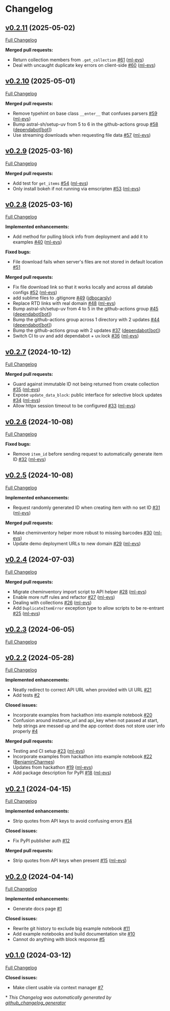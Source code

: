 # Changelog

## [v0.2.11](https://github.com/datalab-org/datalab-api/tree/v0.2.11) (2025-05-02)

[Full Changelog](https://github.com/datalab-org/datalab-api/compare/v0.2.10...v0.2.11)

**Merged pull requests:**

- Return collection members from `.get_collection` [\#61](https://github.com/datalab-org/datalab-api/pull/61) ([ml-evs](https://github.com/ml-evs))
- Deal with uncaught duplicate key errors on client-side [\#60](https://github.com/datalab-org/datalab-api/pull/60) ([ml-evs](https://github.com/ml-evs))

## [v0.2.10](https://github.com/datalab-org/datalab-api/tree/v0.2.10) (2025-05-01)

[Full Changelog](https://github.com/datalab-org/datalab-api/compare/v0.2.9...v0.2.10)

**Merged pull requests:**

- Remove typehint on base class `__enter__` that confuses parsers [\#59](https://github.com/datalab-org/datalab-api/pull/59) ([ml-evs](https://github.com/ml-evs))
- Bump astral-sh/setup-uv from 5 to 6 in the github-actions group [\#58](https://github.com/datalab-org/datalab-api/pull/58) ([dependabot[bot]](https://github.com/apps/dependabot))
- Use streaming downloads when requesting file data [\#57](https://github.com/datalab-org/datalab-api/pull/57) ([ml-evs](https://github.com/ml-evs))

## [v0.2.9](https://github.com/datalab-org/datalab-api/tree/v0.2.9) (2025-03-16)

[Full Changelog](https://github.com/datalab-org/datalab-api/compare/v0.2.8...v0.2.9)

**Merged pull requests:**

- Add test for `get_items` [\#54](https://github.com/datalab-org/datalab-api/pull/54) ([ml-evs](https://github.com/ml-evs))
- Only install bokeh if not running via emscripten [\#53](https://github.com/datalab-org/datalab-api/pull/53) ([ml-evs](https://github.com/ml-evs))

## [v0.2.8](https://github.com/datalab-org/datalab-api/tree/v0.2.8) (2025-03-16)

[Full Changelog](https://github.com/datalab-org/datalab-api/compare/v0.2.7...v0.2.8)

**Implemented enhancements:**

- Add method for pulling block info from deployment and add it to examples [\#40](https://github.com/datalab-org/datalab-api/pull/40) ([ml-evs](https://github.com/ml-evs))

**Fixed bugs:**

- File download fails when server's files are not stored in default location [\#51](https://github.com/datalab-org/datalab-api/issues/51)

**Merged pull requests:**

- Fix file download link so that it works locally and across all datalab configs [\#52](https://github.com/datalab-org/datalab-api/pull/52) ([ml-evs](https://github.com/ml-evs))
- add sublime files to .gitignore [\#49](https://github.com/datalab-org/datalab-api/pull/49) ([jdbocarsly](https://github.com/jdbocarsly))
- Replace RTD links with real domain [\#48](https://github.com/datalab-org/datalab-api/pull/48) ([ml-evs](https://github.com/ml-evs))
- Bump astral-sh/setup-uv from 4 to 5 in the github-actions group [\#45](https://github.com/datalab-org/datalab-api/pull/45) ([dependabot[bot]](https://github.com/apps/dependabot))
- Bump the github-actions group across 1 directory with 2 updates [\#44](https://github.com/datalab-org/datalab-api/pull/44) ([dependabot[bot]](https://github.com/apps/dependabot))
- Bump the github-actions group with 2 updates [\#37](https://github.com/datalab-org/datalab-api/pull/37) ([dependabot[bot]](https://github.com/apps/dependabot))
- Switch CI to uv and add dependabot + uv.lock [\#36](https://github.com/datalab-org/datalab-api/pull/36) ([ml-evs](https://github.com/ml-evs))

## [v0.2.7](https://github.com/datalab-org/datalab-api/tree/v0.2.7) (2024-10-12)

[Full Changelog](https://github.com/datalab-org/datalab-api/compare/v0.2.6...v0.2.7)

**Merged pull requests:**

- Guard against immutable ID not being returned from create collection [\#35](https://github.com/datalab-org/datalab-api/pull/35) ([ml-evs](https://github.com/ml-evs))
- Expose `update_data_block`: public interface for selective block updates [\#34](https://github.com/datalab-org/datalab-api/pull/34) ([ml-evs](https://github.com/ml-evs))
- Allow httpx session timeout to be configured [\#33](https://github.com/datalab-org/datalab-api/pull/33) ([ml-evs](https://github.com/ml-evs))

## [v0.2.6](https://github.com/datalab-org/datalab-api/tree/v0.2.6) (2024-10-08)

[Full Changelog](https://github.com/datalab-org/datalab-api/compare/v0.2.5...v0.2.6)

**Fixed bugs:**

- Remove `item_id` before sending request to automatically generate item ID [\#32](https://github.com/datalab-org/datalab-api/pull/32) ([ml-evs](https://github.com/ml-evs))

## [v0.2.5](https://github.com/datalab-org/datalab-api/tree/v0.2.5) (2024-10-08)

[Full Changelog](https://github.com/datalab-org/datalab-api/compare/v0.2.4...v0.2.5)

**Implemented enhancements:**

- Request randomly generated ID when creating item with no set ID [\#31](https://github.com/datalab-org/datalab-api/pull/31) ([ml-evs](https://github.com/ml-evs))

**Merged pull requests:**

- Make cheminventory helper more robust to missing barcodes [\#30](https://github.com/datalab-org/datalab-api/pull/30) ([ml-evs](https://github.com/ml-evs))
- Update demo deployment URLs to new domain [\#29](https://github.com/datalab-org/datalab-api/pull/29) ([ml-evs](https://github.com/ml-evs))

## [v0.2.4](https://github.com/datalab-org/datalab-api/tree/v0.2.4) (2024-07-03)

[Full Changelog](https://github.com/datalab-org/datalab-api/compare/v0.2.3...v0.2.4)

**Merged pull requests:**

- Migrate cheminventory import script to API helper [\#28](https://github.com/datalab-org/datalab-api/pull/28) ([ml-evs](https://github.com/ml-evs))
- Enable more ruff rules and refactor [\#27](https://github.com/datalab-org/datalab-api/pull/27) ([ml-evs](https://github.com/ml-evs))
- Dealing with collections [\#26](https://github.com/datalab-org/datalab-api/pull/26) ([ml-evs](https://github.com/ml-evs))
- Add `DuplicateItemError` exception type to allow scripts to be re-entrant [\#25](https://github.com/datalab-org/datalab-api/pull/25) ([ml-evs](https://github.com/ml-evs))

## [v0.2.3](https://github.com/datalab-org/datalab-api/tree/v0.2.3) (2024-06-05)

[Full Changelog](https://github.com/datalab-org/datalab-api/compare/v0.2.2...v0.2.3)

## [v0.2.2](https://github.com/datalab-org/datalab-api/tree/v0.2.2) (2024-05-28)

[Full Changelog](https://github.com/datalab-org/datalab-api/compare/v0.2.1...v0.2.2)

**Implemented enhancements:**

- Neatly redirect to correct API URL when provided with UI URL [\#21](https://github.com/datalab-org/datalab-api/issues/21)
- Add tests [\#2](https://github.com/datalab-org/datalab-api/issues/2)

**Closed issues:**

- Incorporate examples from hackathon into example notebook [\#20](https://github.com/datalab-org/datalab-api/issues/20)
- Confusion around instance\_url and api\_key when not passed at start, help strings are messed up and the app context does not store user info properly [\#4](https://github.com/datalab-org/datalab-api/issues/4)

**Merged pull requests:**

- Testing and CI setup [\#23](https://github.com/datalab-org/datalab-api/pull/23) ([ml-evs](https://github.com/ml-evs))
- Incorporate examples from hackathon into example notebook [\#22](https://github.com/datalab-org/datalab-api/pull/22) ([BenjaminCharmes](https://github.com/BenjaminCharmes))
- Updates from hackathon [\#19](https://github.com/datalab-org/datalab-api/pull/19) ([ml-evs](https://github.com/ml-evs))
- Add package description for PyPI [\#18](https://github.com/datalab-org/datalab-api/pull/18) ([ml-evs](https://github.com/ml-evs))

## [v0.2.1](https://github.com/datalab-org/datalab-api/tree/v0.2.1) (2024-04-15)

[Full Changelog](https://github.com/datalab-org/datalab-api/compare/v0.2.0...v0.2.1)

**Implemented enhancements:**

- Strip quotes from API keys to avoid confusing errors [\#14](https://github.com/datalab-org/datalab-api/issues/14)

**Closed issues:**

- Fix PyPI publisher auth [\#12](https://github.com/datalab-org/datalab-api/issues/12)

**Merged pull requests:**

- Strip quotes from API keys when present [\#15](https://github.com/datalab-org/datalab-api/pull/15) ([ml-evs](https://github.com/ml-evs))

## [v0.2.0](https://github.com/datalab-org/datalab-api/tree/v0.2.0) (2024-04-14)

[Full Changelog](https://github.com/datalab-org/datalab-api/compare/v0.1.0...v0.2.0)

**Implemented enhancements:**

- Generate docs page [\#1](https://github.com/datalab-org/datalab-api/issues/1)

**Closed issues:**

- Rewrite git history to exclude big example notebook [\#11](https://github.com/datalab-org/datalab-api/issues/11)
- Add example notebooks and build documentation site [\#10](https://github.com/datalab-org/datalab-api/issues/10)
- Cannot do anything with block response [\#5](https://github.com/datalab-org/datalab-api/issues/5)

## [v0.1.0](https://github.com/datalab-org/datalab-api/tree/v0.1.0) (2024-03-12)

[Full Changelog](https://github.com/datalab-org/datalab-api/compare/af6a29a434dc8d2648b10ac28154299822b86dff...v0.1.0)

**Closed issues:**

- Make client usable via context manager [\#7](https://github.com/datalab-org/datalab-api/issues/7)



\* *This Changelog was automatically generated by [github_changelog_generator](https://github.com/github-changelog-generator/github-changelog-generator)*
